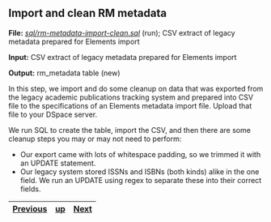 ﻿## Import and clean RM metadata

**File:** _[sql/rm-metadata-import-clean.sql](sql/rm-metadata-import-clean.sql)_ (run); CSV extract of legacy metadata prepared for Elements import

**Input:** CSV extract of legacy metadata prepared for Elements import

**Output:** rm_metadata table (new)

In this step, we import and do some cleanup on data that was exported from the legacy academic publications tracking system and prepared into CSV file to the specifications of an Elements metadata import file. Upload that file to your DSpace server.

We run SQL to create the table, import the CSV, and then there are some cleanup steps you may or may not need to perform:

* Our export came with lots of whitespace padding, so we trimmed it with an UPDATE statement.
* Our legacy system stored ISSNs and ISBNs (both kinds) alike in the one field. We run an UPDATE using regex to separate these into their correct fields.

[Previous](process-populate-links.md "Create and populate IR links table") | [up](process.md) | [Next](FIXME.md "DESCRIBEME") |
:---- | :----: | ----:
